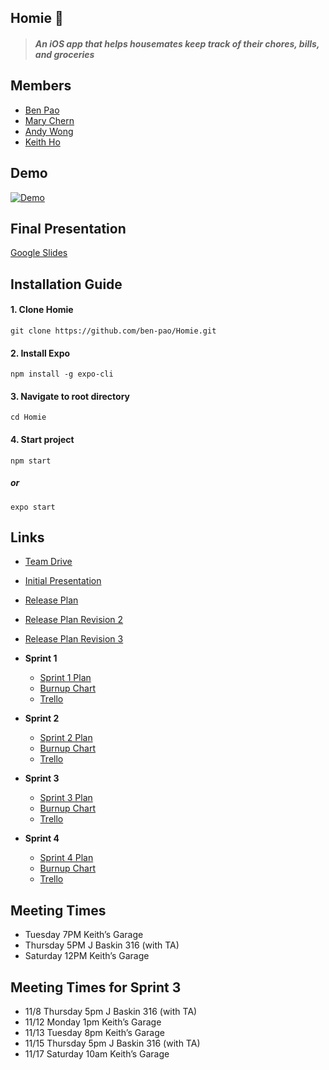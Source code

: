## Homie :house_with_garden:

> #### *An iOS app that helps housemates keep track of their chores, bills, and groceries*


## Members
- [Ben Pao](https://github.com/ben-pao)
- [Mary Chern](https://github.com/marychern)
- [Andy Wong](https://github.com/ankwwong)
- [Keith Ho](https://github.com/hkeithk)


## Demo
[![Demo](http://img.youtube.com/vi/H6YTE3IECxQ/0.jpg)](http://www.youtube.com/watch?v=H6YTE3IECxQ)


## Final Presentation
[Google Slides](https://docs.google.com/presentation/d/1Sgz9xZJIlzmjI_2VkdQ9nXXSGWo_aQn4NOHeKrpPMSo/edit?usp=sharing)


## Installation Guide

#### 1. Clone Homie
```
git clone https://github.com/ben-pao/Homie.git
```

#### 2. Install Expo
```
npm install -g expo-cli
```

#### 3. Navigate to root directory
```
cd Homie
```

#### 4. Start project
```
npm start
```
##### or
```
expo start
```


## Links
- [Team Drive](https://drive.google.com/drive/u/0/folders/0ADWe_V7lqyX1Uk9PVA)
- [Initial Presentation](https://docs.google.com/presentation/d/1sRWfeSazIiWJtqXJdJSJwQfQrMCYdjYDVDm9w8_U_a0/edit#slide=id.g43bf131c52_0_0)
- [Release Plan](./Documentation/Release%20Plan.pdf)
- [Release Plan Revision 2](https://docs.google.com/document/d/1VIZcv7crYUC-mKNP8F9Uwhx8CkHhZ5sWd6j_x3wr1iM)
- [Release Plan Revision 3](https://docs.google.com/document/d/19HNFfvREQPNnhf5dsSeJboe4tZy6XeVKxfysetb2Vuw)


- **Sprint 1**
  - [Sprint 1 Plan](https://docs.google.com/document/d/1ildubfSnFcw-ZvcTZYPCaSAQCZDYwR1Jf1NYpPwZe8s/edit)
  - [Burnup Chart](https://docs.google.com/spreadsheets/d/1cOyIWfDVUDsRCxxnLtiBYr6xgChQGFMq7fTJufYmN70/edit#gid=0)
  - [Trello](https://trello.com/b/Jpje3I1A/scrum-board)

- **Sprint 2**
  - [Sprint 2 Plan](https://docs.google.com/document/d/1mrbexXadrEBHCm88_GuY2eaah7tP5vma45VHQCvshxc/edit)
  - [Burnup Chart](https://docs.google.com/spreadsheets/d/1cOyIWfDVUDsRCxxnLtiBYr6xgChQGFMq7fTJufYmN70/edit#gid=0)
  - [Trello](https://trello.com/b/IMtZLVWB/sprint-2-scrum-board)

- **Sprint 3**
  - [Sprint 3 Plan](https://docs.google.com/document/d/1ojGWZYK6R4oVlezWKI_2_-phxne57fJ5jALS6AkF2I8)
  - [Burnup Chart](https://docs.google.com/spreadsheets/d/1rZOiwOhbMphA1m1ieavDncQGjJ5mpf-BHW9iI-H3Du0/edit#gid=0)
  - [Trello](https://trello.com/b/UOfoAKVH/sprint-3-scrum-board)

- **Sprint 4**
  - [Sprint 4 Plan](https://docs.google.com/document/d/1I_s88-6Yg74tjoLSzqI3ndNcrE1oFZkDaUCE6aRkpHc/edit)
  - [Burnup Chart](https://docs.google.com/spreadsheets/d/1dmUvTQFbQIoUt2eB0uOFEmYWR3evO-3JU2W6icIOLt4/edit#gid=0)
  - [Trello](https://trello.com/b/SSQiOTTP/sprint-4-scrum-board)


## Meeting Times
- Tuesday   7PM  Keith’s Garage
- Thursday  5PM  J Baskin 316 (with TA)
- Saturday 12PM  Keith’s Garage


## Meeting Times for Sprint 3
- 11/8 Thursday 5pm J Baskin 316 (with TA)
-	11/12 Monday 1pm Keith’s Garage
-	11/13 Tuesday 8pm Keith’s Garage
-	11/15 Thursday 5pm J Baskin 316 (with TA)
-	11/17 Saturday  10am Keith’s Garage
